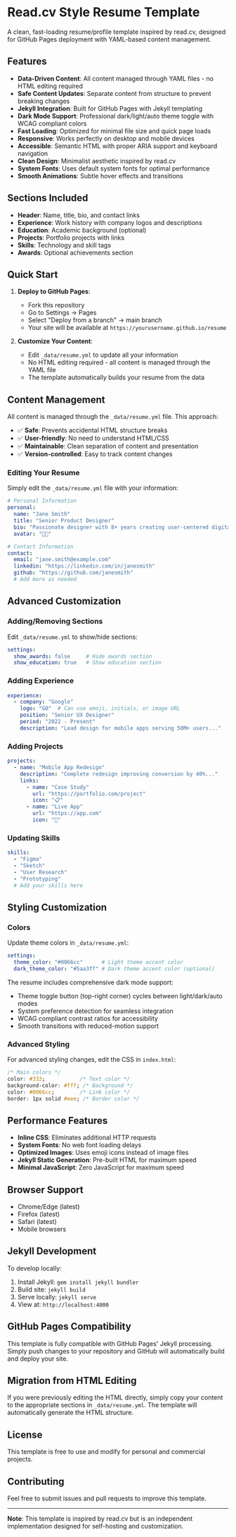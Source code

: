 # Read.cv Style Resume Template

A clean, fast-loading resume/profile template inspired by read.cv, designed for GitHub Pages deployment with YAML-based content management.

## Features

- **Data-Driven Content**: All content managed through YAML files - no HTML editing required
- **Safe Content Updates**: Separate content from structure to prevent breaking changes
- **Jekyll Integration**: Built for GitHub Pages with Jekyll templating
- **Dark Mode Support**: Professional dark/light/auto theme toggle with WCAG compliant colors
- **Fast Loading**: Optimized for minimal file size and quick page loads
- **Responsive**: Works perfectly on desktop and mobile devices
- **Accessible**: Semantic HTML with proper ARIA support and keyboard navigation
- **Clean Design**: Minimalist aesthetic inspired by read.cv
- **System Fonts**: Uses default system fonts for optimal performance
- **Smooth Animations**: Subtle hover effects and transitions

## Sections Included

- **Header**: Name, title, bio, and contact links
- **Experience**: Work history with company logos and descriptions
- **Education**: Academic background (optional)
- **Projects**: Portfolio projects with links
- **Skills**: Technology and skill tags
- **Awards**: Optional achievements section

## Quick Start

1. **Deploy to GitHub Pages**:
   - Fork this repository
   - Go to Settings → Pages
   - Select "Deploy from a branch" → main branch
   - Your site will be available at `https://yourusername.github.io/resume`

2. **Customize Your Content**:
   - Edit `_data/resume.yml` to update all your information
   - No HTML editing required - all content is managed through the YAML file
   - The template automatically builds your resume from the data

## Content Management

All content is managed through the `_data/resume.yml` file. This approach:

- ✅ **Safe**: Prevents accidental HTML structure breaks
- ✅ **User-friendly**: No need to understand HTML/CSS
- ✅ **Maintainable**: Clean separation of content and presentation
- ✅ **Version-controlled**: Easy to track content changes

### Editing Your Resume

Simply edit the `_data/resume.yml` file with your information:

```yaml
# Personal Information
personal:
  name: "Jane Smith"
  title: "Senior Product Designer"
  bio: "Passionate designer with 8+ years creating user-centered digital experiences..."
  avatar: "👩‍💼"

# Contact Information  
contact:
  email: "jane.smith@example.com"
  linkedin: "https://linkedin.com/in/janesmith"
  github: "https://github.com/janesmith"
  # Add more as needed
```

## Advanced Customization

### Adding/Removing Sections

Edit `_data/resume.yml` to show/hide sections:

```yaml
settings:
  show_awards: false     # Hide awards section
  show_education: true   # Show education section
```

### Adding Experience

```yaml
experience:
  - company: "Google"
    logo: "GO"  # Can use emoji, initials, or image URL
    position: "Senior UX Designer"
    period: "2022 - Present"
    description: "Lead design for mobile apps serving 50M+ users..."
```

### Adding Projects

```yaml
projects:
  - name: "Mobile App Redesign"
    description: "Complete redesign improving conversion by 40%..."
    links:
      - name: "Case Study"
        url: "https://portfolio.com/project"
        icon: "📋"
      - name: "Live App"
        url: "https://app.com"
        icon: "📱"
```

### Updating Skills

```yaml
skills:
  - "Figma"
  - "Sketch"
  - "User Research"
  - "Prototyping"
  # Add your skills here
```

## Styling Customization

### Colors
Update theme colors in `_data/resume.yml`:

```yaml
settings:
  theme_color: "#0066cc"      # Light theme accent color
  dark_theme_color: "#5aa3ff" # Dark theme accent color (optional)
```

The resume includes comprehensive dark mode support:
- Theme toggle button (top-right corner) cycles between light/dark/auto modes
- System preference detection for seamless integration
- WCAG compliant contrast ratios for accessibility
- Smooth transitions with reduced-motion support

### Advanced Styling
For advanced styling changes, edit the CSS in `index.html`:

```css
/* Main colors */
color: #333;           /* Text color */
background-color: #fff; /* Background */
color: #0066cc;        /* Link color */
border: 1px solid #eee; /* Border color */
```

## Performance Features

- **Inline CSS**: Eliminates additional HTTP requests
- **System Fonts**: No web font loading delays
- **Optimized Images**: Uses emoji icons instead of image files
- **Jekyll Static Generation**: Pre-built HTML for maximum speed
- **Minimal JavaScript**: Zero JavaScript for maximum speed

## Browser Support

- Chrome/Edge (latest)
- Firefox (latest)
- Safari (latest)
- Mobile browsers

## Jekyll Development

To develop locally:

1. Install Jekyll: `gem install jekyll bundler`
2. Build site: `jekyll build`
3. Serve locally: `jekyll serve`
4. View at: `http://localhost:4000`

## GitHub Pages Compatibility

This template is fully compatible with GitHub Pages' Jekyll processing. Simply push changes to your repository and GitHub will automatically build and deploy your site.

## Migration from HTML Editing

If you were previously editing the HTML directly, simply copy your content to the appropriate sections in `_data/resume.yml`. The template will automatically generate the HTML structure.

## License

This template is free to use and modify for personal and commercial projects.

## Contributing

Feel free to submit issues and pull requests to improve this template.

---

**Note**: This template is inspired by read.cv but is an independent implementation designed for self-hosting and customization.
